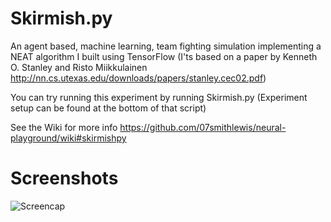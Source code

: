 # Skirmish.py
An agent based, machine learning, team fighting simulation implementing a NEAT algorithm I built using TensorFlow (I'ts based on a paper by Kenneth O. Stanley and Risto Miikkulainen http://nn.cs.utexas.edu/downloads/papers/stanley.cec02.pdf)

You can try running this experiment by running Skirmish.py
(Experiment setup can be found at the bottom of that script)

See the Wiki for more info https://github.com/07smithlewis/neural-playground/wiki#skirmishpy

# Screenshots
<img src="https://i.imgur.com/PSu7R2o.png" alt="Screencap"/>
